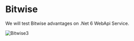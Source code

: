# Bitwise
We will test Bitwise advantages on .Net 6 WebApi Service.<br>

![Bitwise3](https://user-images.githubusercontent.com/9459881/172176590-e2038dc9-276e-4efb-aa55-87946551a828.gif)
